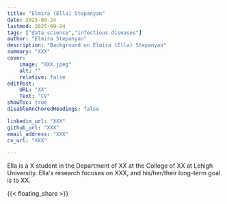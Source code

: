 ```yaml
---
title: "Elmira (Ella) Stepanyan"
date: 2025-09-24
lastmod: 2025-09-24
tags: ["data science","infectious diseases"]
author: "Elmira Stepanyan"
description: "Background on Elmira (Ella) Stepanyan" 
summary: "XXX"
cover:
    image: "XXX.jpeg"
    alt: ""
    relative: false
editPost:
    URL: "XX"
    Text: "CV"
showToc: true
disableAnchoredHeadings: false

linkedin_url: "XXX"
github_url: "XXX"
email_address: "XXX"
cv_url: "XXX"

---
```


Ella is a X student in the Department of XX at the College of XX at Lehigh University.
Ella's research focuses on XXX, and his/her/their long-term goal is to XX.


{{< floating_share >}} 

